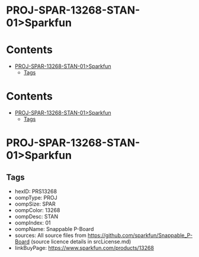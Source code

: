 
PROJ-SPAR-13268-STAN-01>Sparkfun
================================

Contents
========

* [PROJ-SPAR-13268-STAN-01>Sparkfun](#proj-spar-13268-stan-01sparkfun)
	* [Tags](#tags)

Contents
========

* [PROJ-SPAR-13268-STAN-01>Sparkfun](#proj-spar-13268-stan-01sparkfun)
	* [Tags](#tags)

# PROJ-SPAR-13268-STAN-01>Sparkfun

## Tags

- hexID: PRS13268
- oompType: PROJ
- oompSize: SPAR
- oompColor: 13268
- oompDesc: STAN
- oompIndex: 01
- oompName: Snappable P-Board
- sources: All source files from https://github.com/sparkfun/Snappable_P-Board (source licence details in srcLicense.md)
- linkBuyPage: https://www.sparkfun.com/products/13268
